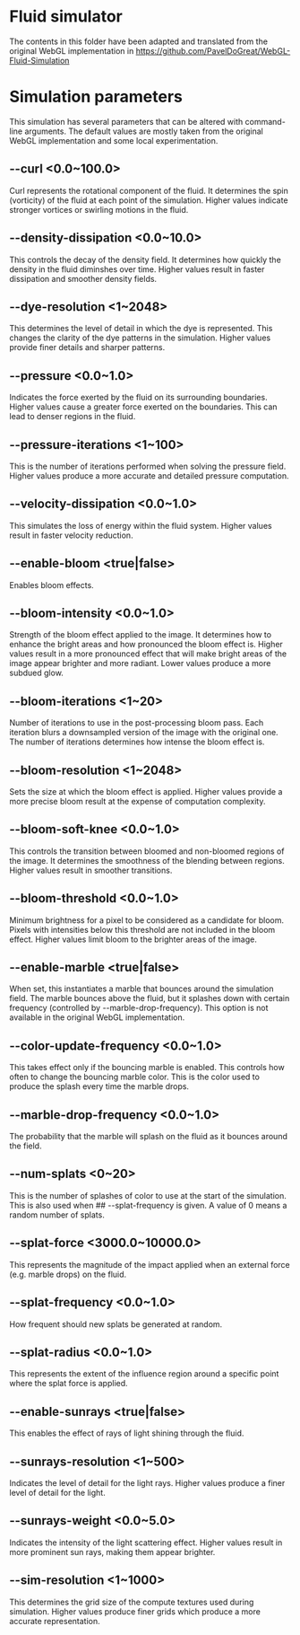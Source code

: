 # Fluid simulator

The contents in this folder have been adapted and translated
from the original WebGL implementation in https://github.com/PavelDoGreat/WebGL-Fluid-Simulation

# Simulation parameters

This simulation has several parameters that can be altered with command-line arguments. The default
values are mostly taken from the original WebGL implementation and some local experimentation.

## --curl <0.0~100.0>
Curl represents the rotational component of the fluid. It
determines the spin (vorticity) of the fluid at each point
of the simulation. Higher values indicate stronger vortices
or swirling motions in the fluid.

## --density-dissipation <0.0~10.0>
This controls the decay of the density field. It determines
how quickly the density in the fluid diminshes over time.
Higher values result in faster dissipation and smoother
density fields.

## --dye-resolution <1~2048>
This determines the level of detail in which the dye is
represented. This changes the clarity of the dye patterns in
the simulation. Higher values provide finer details and
sharper patterns.

## --pressure <0.0~1.0>
Indicates the force exerted by the fluid on its surrounding
boundaries. Higher values cause a greater force exerted on
the boundaries. This can lead to denser regions in the
fluid.

## --pressure-iterations <1~100>
This is the number of iterations performed when solving the
pressure field. Higher values produce a more accurate and
detailed pressure computation.

## --velocity-dissipation <0.0~1.0>
This simulates the loss of energy within the fluid system.
Higher values result in faster velocity reduction.

## --enable-bloom <true|false>
Enables bloom effects.

## --bloom-intensity <0.0~1.0>
Strength of the bloom effect applied to the image. It
determines how to enhance the bright areas and how
pronounced the bloom effect is. Higher values result in a
more pronounced effect that will make bright areas of the
image appear brighter and more radiant. Lower values produce
a more subdued glow.

## --bloom-iterations <1~20>
Number of iterations to use in the post-processing bloom
pass. Each iteration blurs a downsampled version of the
image with the original one. The number of iterations
determines how intense the bloom effect is.

## --bloom-resolution <1~2048>
Sets the size at which the bloom effect is applied. Higher
values provide a more precise bloom result at the expense of
computation complexity.

## --bloom-soft-knee <0.0~1.0>
This controls the transition between bloomed and non-bloomed
regions of the image. It determines the smoothness of the
blending between regions. Higher values result in smoother
transitions.

## --bloom-threshold <0.0~1.0>
Minimum brightness for a pixel to be considered as a
candidate for bloom. Pixels with intensities below this
threshold are not included in the bloom effect. Higher
values limit bloom to the brighter areas of the image.

## --enable-marble <true|false>
When set, this instantiates a marble that bounces around the
simulation field. The marble bounces above the fluid, but it
splashes down with certain frequency (controlled by
--marble-drop-frequency). This option is not available in
the original WebGL implementation.

## --color-update-frequency <0.0~1.0>
This takes effect only if the bouncing marble is enabled.
This controls how often to change the bouncing marble color.
This is the color used to produce the splash every time the
marble drops.

## --marble-drop-frequency <0.0~1.0>
The probability that the marble will splash on the fluid as
it bounces around the field.

## --num-splats <0~20>
This is the number of splashes of color to use at the start
of the simulation. This is also used when ## --splat-frequency
is given. A value of 0 means a random number of splats.

## --splat-force <3000.0~10000.0>
This represents the magnitude of the impact applied when an
external force (e.g. marble drops) on the fluid.

## --splat-frequency <0.0~1.0>
How frequent should new splats be generated at random.

## --splat-radius <0.0~1.0>
This represents the extent of the influence region around a
specific point where the splat force is applied.

## --enable-sunrays <true|false>
This enables the effect of rays of light shining through the
fluid.

## --sunrays-resolution <1~500>
Indicates the level of detail for the light rays. Higher
values produce a finer level of detail for the light.

## --sunrays-weight <0.0~5.0>
Indicates the intensity of the light scattering effect.
Higher values result in more prominent sun rays, making them
appear brighter.

## --sim-resolution <1~1000>
This determines the grid size of the compute textures used
during simulation. Higher values produce finer grids which
produce a more accurate representation.
